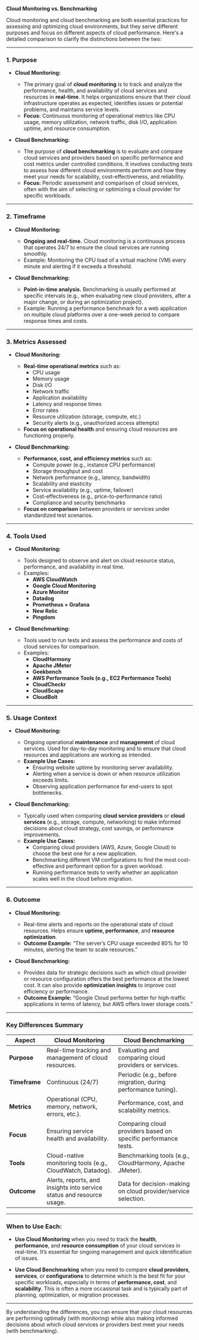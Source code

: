 **Cloud Monitoring vs. Benchmarking**

Cloud monitoring and cloud benchmarking are both essential practices for assessing and optimizing cloud environments, but they serve different purposes and focus on different aspects of cloud performance. Here's a detailed comparison to clarify the distinctions between the two:

---

### **1. Purpose**

- **Cloud Monitoring:**
  - The primary goal of **cloud monitoring** is to track and analyze the performance, health, and availability of cloud services and resources in **real-time**. It helps organizations ensure that their cloud infrastructure operates as expected, identifies issues or potential problems, and maintains service levels.
  - **Focus:** Continuous monitoring of operational metrics like CPU usage, memory utilization, network traffic, disk I/O, application uptime, and resource consumption.

- **Cloud Benchmarking:**
  - The purpose of **cloud benchmarking** is to evaluate and compare cloud services and providers based on specific performance and cost metrics under controlled conditions. It involves conducting tests to assess how different cloud environments perform and how they meet your needs for scalability, cost-effectiveness, and reliability.
  - **Focus:** Periodic assessment and comparison of cloud services, often with the aim of selecting or optimizing a cloud provider for specific workloads.

---

### **2. Timeframe**

- **Cloud Monitoring:**
  - **Ongoing and real-time.** Cloud monitoring is a continuous process that operates 24/7 to ensure the cloud services are running smoothly.
  - Example: Monitoring the CPU load of a virtual machine (VM) every minute and alerting if it exceeds a threshold.

- **Cloud Benchmarking:**
  - **Point-in-time analysis.** Benchmarking is usually performed at specific intervals (e.g., when evaluating new cloud providers, after a major change, or during an optimization project).
  - Example: Running a performance benchmark for a web application on multiple cloud platforms over a one-week period to compare response times and costs.

---

### **3. Metrics Assessed**

- **Cloud Monitoring:**
  - **Real-time operational metrics** such as:
    - CPU usage
    - Memory usage
    - Disk I/O
    - Network traffic
    - Application availability
    - Latency and response times
    - Error rates
    - Resource utilization (storage, compute, etc.)
    - Security alerts (e.g., unauthorized access attempts)
  - **Focus on operational health** and ensuring cloud resources are functioning properly.

- **Cloud Benchmarking:**
  - **Performance, cost, and efficiency metrics** such as:
    - Compute power (e.g., instance CPU performance)
    - Storage throughput and cost
    - Network performance (e.g., latency, bandwidth)
    - Scalability and elasticity
    - Service availability (e.g., uptime, failover)
    - Cost-effectiveness (e.g., price-to-performance ratio)
    - Compliance and security benchmarks
  - **Focus on comparison** between providers or services under standardized test scenarios.

---

### **4. Tools Used**

- **Cloud Monitoring:**
  - Tools designed to observe and alert on cloud resource status, performance, and availability in real time.
  - Examples:
    - **AWS CloudWatch**
    - **Google Cloud Monitoring**
    - **Azure Monitor**
    - **Datadog**
    - **Prometheus + Grafana**
    - **New Relic**
    - **Pingdom**

- **Cloud Benchmarking:**
  - Tools used to run tests and assess the performance and costs of cloud services for comparison.
  - Examples:
    - **CloudHarmony**
    - **Apache JMeter**
    - **Geekbench**
    - **AWS Performance Tools (e.g., EC2 Performance Tools)**
    - **CloudCheckr**
    - **CloudScape**
    - **CloudBolt**

---

### **5. Usage Context**

- **Cloud Monitoring:**
  - Ongoing operational **maintenance** and **management** of cloud services. Used for day-to-day monitoring and to ensure that cloud resources and applications are working as intended.
  - **Example Use Cases:**
    - Ensuring website uptime by monitoring server availability.
    - Alerting when a service is down or when resource utilization exceeds limits.
    - Observing application performance for end-users to spot bottlenecks.

- **Cloud Benchmarking:**
  - Typically used when comparing **cloud service providers** or **cloud services** (e.g., storage, compute, networking) to make informed decisions about cloud strategy, cost savings, or performance improvements.
  - **Example Use Cases:**
    - Comparing cloud providers (AWS, Azure, Google Cloud) to choose the best one for a new application.
    - Benchmarking different VM configurations to find the most cost-effective and performant option for a given workload.
    - Running performance tests to verify whether an application scales well in the cloud before migration.

---

### **6. Outcome**

- **Cloud Monitoring:**
  - Real-time alerts and reports on the operational state of cloud resources. Helps ensure **uptime, performance**, and **resource optimization**.
  - **Outcome Example:** “The server’s CPU usage exceeded 80% for 10 minutes, alerting the team to scale resources.”

- **Cloud Benchmarking:**
  - Provides data for strategic decisions such as which cloud provider or resource configuration offers the best performance at the lowest cost. It can also provide **optimization insights** to improve cost efficiency or performance.
  - **Outcome Example:** “Google Cloud performs better for high-traffic applications in terms of latency, but AWS offers lower storage costs.”

---

### **Key Differences Summary**

| **Aspect**            | **Cloud Monitoring**                                             | **Cloud Benchmarking**                                        |
|-----------------------|------------------------------------------------------------------|---------------------------------------------------------------|
| **Purpose**           | Real-time tracking and management of cloud resources.            | Evaluating and comparing cloud providers or services.          |
| **Timeframe**         | Continuous (24/7)                                                | Periodic (e.g., before migration, during performance tuning).  |
| **Metrics**           | Operational (CPU, memory, network, errors, etc.).                | Performance, cost, and scalability metrics.                    |
| **Focus**             | Ensuring service health and availability.                        | Comparing cloud providers based on specific performance tests. |
| **Tools**             | Cloud-native monitoring tools (e.g., CloudWatch, Datadog).       | Benchmarking tools (e.g., CloudHarmony, Apache JMeter).        |
| **Outcome**           | Alerts, reports, and insights into service status and resource usage. | Data for decision-making on cloud provider/service selection. |

---

### **When to Use Each:**

- **Use Cloud Monitoring** when you need to track the **health**, **performance**, and **resource consumption** of your cloud services in real-time. It’s essential for ongoing management and quick identification of issues.
  
- **Use Cloud Benchmarking** when you need to compare **cloud providers**, **services**, or **configurations** to determine which is the best fit for your specific workloads, especially in terms of **performance, cost**, and **scalability**. This is often a more occasional task and is typically part of planning, optimization, or migration processes.

---

By understanding the differences, you can ensure that your cloud resources are performing optimally (with monitoring) while also making informed decisions about which cloud services or providers best meet your needs (with benchmarking).
